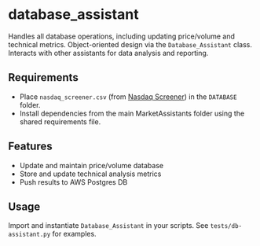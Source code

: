 # database_assistant

Handles all database operations, including updating price/volume and technical metrics. Object-oriented design via the `Database_Assistant` class. Interacts with other assistants for data analysis and reporting.

## Requirements
- Place `nasdaq_screener.csv` (from [Nasdaq Screener](https://www.nasdaq.com/market-activity/stocks/screener)) in the `DATABASE` folder.
- Install dependencies from the main MarketAssistants folder using the shared requirements file.

## Features
- Update and maintain price/volume database
- Store and update technical analysis metrics
- Push results to AWS Postgres DB

## Usage
Import and instantiate `Database_Assistant` in your scripts. See `tests/db-assistant.py` for examples.

